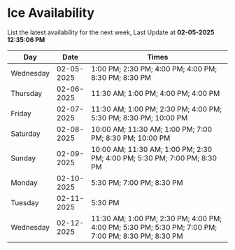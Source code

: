 # Ice Availability

List the latest availability for the next week, Last Update at **02-05-2025 12:35:06 PM**

| Day         | Date        | Times       |
| ----------- | ----------- | ----------- |
|Wednesday|02-05-2025|1:00 PM; 2:30 PM; 4:00 PM; 4:00 PM; 8:30 PM; 8:30 PM|
|Thursday|02-06-2025|11:30 AM; 1:00 PM; 4:00 PM; 4:00 PM|
|Friday|02-07-2025|11:30 AM; 1:00 PM; 2:30 PM; 4:00 PM; 5:30 PM; 8:30 PM; 10:00 PM|
|Saturday|02-08-2025|10:00 AM; 11:30 AM; 1:00 PM; 7:00 PM; 8:30 PM; 10:00 PM|
|Sunday|02-09-2025|10:00 AM; 11:30 AM; 1:00 PM; 2:30 PM; 4:00 PM; 5:30 PM; 7:00 PM; 8:30 PM|
|Monday|02-10-2025|5:30 PM; 7:00 PM; 8:30 PM|
|Tuesday|02-11-2025|5:30 PM|
|Wednesday|02-12-2025|11:30 AM; 1:00 PM; 2:30 PM; 4:00 PM; 4:00 PM; 5:30 PM; 5:30 PM; 7:00 PM; 7:00 PM; 8:30 PM; 8:30 PM|
